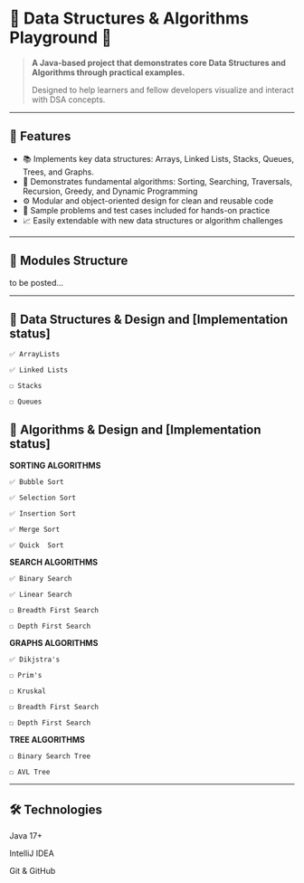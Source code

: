 # 🧠 Data Structures & Algorithms Playground 🚀

> **A Java-based project that demonstrates core Data Structures and Algorithms through practical examples.**
> 
> Designed to help learners and fellow developers visualize and interact with DSA concepts.

---

## 📌 Features

- 📚 Implements key data structures: Arrays, Linked Lists, Stacks, Queues, Trees, and Graphs.
- 🔄 Demonstrates fundamental algorithms: Sorting, Searching, Traversals, Recursion, Greedy, and Dynamic Programming
- ⚙️ Modular and object-oriented design for clean and reusable code
- 🧪 Sample problems and test cases included for hands-on practice
- 📈 Easily extendable with new data structures or algorithm challenges

---

## 🧱 Modules Structure

 to be posted...

---
## 🧠 Data Structures & Design and [Implementation status]

    ✅ ArrayLists

    ✅ Linked Lists

    ☐ Stacks

    ☐ Queues



## 🧠 Algorithms & Design and [Implementation status]

**SORTING ALGORITHMS** 

    ✅ Bubble Sort

    ✅ Selection Sort

    ✅ Insertion Sort

    ✅ Merge Sort

    ✅ Quick  Sort

**SEARCH ALGORITHMS**

    ✅ Binary Search 

    ✅ Linear Search

    ☐ Breadth First Search

    ☐ Depth First Search

**GRAPHS ALGORITHMS**

    ✅ Dikjstra's 

    ☐ Prim's

    ☐ Kruskal

    ☐ Breadth First Search

    ☐ Depth First Search

**TREE ALGORITHMS**

    ☐ Binary Search Tree

    ☐ AVL Tree

---



## 🛠 Technologies
Java 17+

IntelliJ IDEA

Git & GitHub
